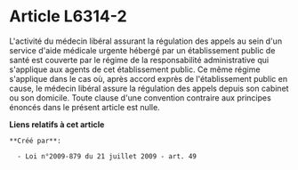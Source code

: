# Article L6314-2

L'activité du médecin libéral assurant la régulation des appels au sein d'un service d'aide médicale urgente hébergé par un
établissement public de santé est couverte par le régime de la responsabilité administrative qui s'applique aux agents de cet
établissement public. Ce même régime s'applique dans le cas où, après accord exprès de l'établissement public en cause, le
médecin libéral assure la régulation des appels depuis son cabinet ou son domicile. Toute clause d'une convention contraire
aux principes énoncés dans le présent article est nulle.

**Liens relatifs à cet article**

	**Créé par**:

	  - Loi n°2009-879 du 21 juillet 2009 - art. 49
